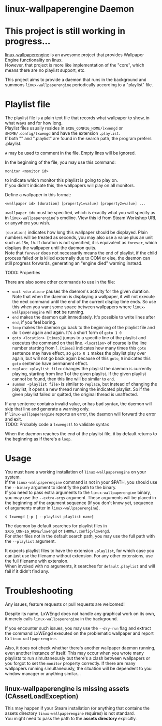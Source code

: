 # linux-wallpaperengine Daemon
# This project is still working in progress...
[linux-wallpaperengine](https://github.com/Almamu/linux-wallpaperengine) is an awesome project that provides Wallpaper Engine functionality on linux.   
However, that project is more like implementation of the "core", which means there are no playlist support, etc.   

This project aims to provide a daemon that runs in the background and summons `linux-wallpaperengine` periodically according to a "playlist" file.   

# Playlist file
The playlist file is a plain text file that records what wallpaper to show, in what ways and for how long.   
Playlist files usually resides in `$XDG_CONFIG_HOME/lxwengd` or `$HOME/.config/lxwengd` and have the extension `.playlist`.   
If both "<filename>" and "<filename>.playlist" are found in the search path, the program prefers <filename>.playlist.   

`#` may be used to comment in the file. Empty lines will be ignored.   

In the beginning of the file, you may use this command:   
```
monitor <monitor id>
```
to indicate which monitor this playlist is going to play on.   
If you didn't indicate this, the wallpapers will play on all monitors.   

Define a wallpaper in this format:   
```
<wallpaper id> [duration] [property1=value] [property2=value] ...
```
`<wallpaper id>` must be specified, which is exactly what you will specify as in `linux-wallpaperengine`'s cmdline. View this id from Steam Workshop URL or anywhere you wish.   

`[duration]` indicates how long this wallpaper should be displayed. Plain numbers will be treated as seconds, you may also use a value plus an unit such as `15m`, `1h`. If duration is not specified, it is equivalent as `forever`, which displays the wallpaper until the daemon quits.   
Note that `forever` does not necessarily means the end of playlist, if the child process failed or is killed externally due to OOM or else, the daemon can still progress forwards, generating an "engine died" warning instead.   

TODO: Properties

There are also some other commands to use in the file:
- `wait <duration>` pauses the daemon's activity for the given duration. Note that when the daemon is displaying a wallpaper, it will not execute the next command until the end of the current display time ends. So use this when you want some space between wallpapers where `linux-wallpaperengine` will **not** be running.   
- `end` makes the daemon quit immediately. It's possible to write lines after `end`, if you feel boring.   
- `loop` makes the daemon go back to the beginning of the playlist file and do it over again and again. It's a short form of `goto 1 0`
- `goto <location> [times]` jumps to a specific line of the playlist and executes the command on that line. `<location>` of course is the line number starting from 1. `[times]` indicates how many times this `goto` sentence may have effect, so `goto 0 1` makes the playlist play over again, but will not go back again because of this `goto`, `0` indicates this `goto` sentence have permanent effect.   
- `replace <playlist file>` changes the playlist the daemon is currently playing, starting from line 1 of the given playlist. If the given playlist cannot be found, then this line will be similar to `end`.   
- `summon <playlist file>` is similar to `replace`, but instead of changing the playlist, it opens a new thread running the indicated playlist. So if the given playlist failed or quitted, the original thread is unaffected.   

If any sentence contains invalid value, or has bad syntax, the daemon will skip that line and generate a warning only.   
If `linux-wallpaperengine` reports an error, the daemon will forward the error and exit.   
TODO: Probably code a `lxwengctl` to validate syntax

When the daemon reaches the end of the playlist file, it by default returns to the beginning as if there's a `loop`.   

# Usage
You must have a working installation of `linux-wallpaperengine` on your system.   
If the `linux-wallpaperengine` command is not in your $PATH, you should use the `--binary` argument to identify the path to the binary.   
If you need to pass extra arguments to the `linux-wallpaperengine` binary, you may use the `--extra-args` argument. These arguments will be placed in the beginning of the argument sequence (If you don't know yet, sequence of arguments matter in `linux-wallpaperengine`).

```
$ lxwengd [-p | --playlist playlist name]
```

The daemon by default searches for playlist files in `$XDG_CONFIG_HOME/lxwengd` or `$HOME/.config/lxwengd`.   
For other files not in the default search path, you may use the full path with the `--playlist` argument.   

It expects playlist files to have the extension `.playlist`, for which case you can just use the filename without extension. For any other extensions, use the full filename with extension.   
When invoked with no arguments, it searches for `default.playlist` and will fail if it didn't find any.   

# Troubleshooting
Any issues, feature requests or pull requests are welcomed!   

Despite its name, LxWEngd does not handle any graphical work on its own, it merely calls `linux-wallpaperengine` in the background.   

If you encounter such issues, you may use the `--dry-run` flag and extract the command LxWEngd executed on the problematic wallpaper and report to `linux-wallpaperengine`.   

Also, it does not check whether there's another wallpaper daemon running, even another instance of itself. This may occur when you wrote many playlists to run simultaneously but there's a clash between wallpapers or you forgot to set the `monitor` property correctly. If there are many wallpapers running simultaneously, the situation will be dependent to you window manager or anything similar...

## linux-wallpaperengine is missing assets (CAssetLoadException)
This may happen if your Steam installation (or anything that contains the assets directory `linux-wallpaperengine` requires) is not standard.   
You might need to pass the path to the **assets directory** explicitly.   
